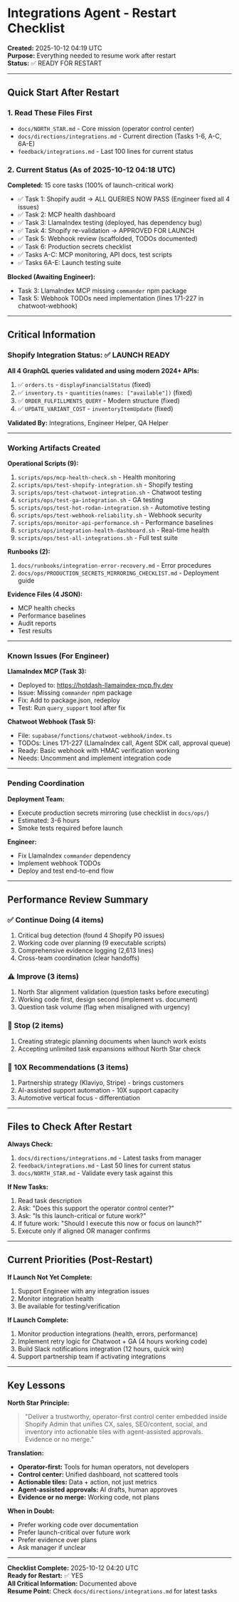 # Integrations Agent - Restart Checklist

**Created:** 2025-10-12 04:19 UTC  
**Purpose:** Everything needed to resume work after restart  
**Status:** ✅ READY FOR RESTART

---

## Quick Start After Restart

### 1. Read These Files First

- `docs/NORTH_STAR.md` - Core mission (operator control center)
- `docs/directions/integrations.md` - Current direction (Tasks 1-6, A-C, 6A-E)
- `feedback/integrations.md` - Last 100 lines for current status

### 2. Current Status (As of 2025-10-12 04:18 UTC)

**Completed:** 15 core tasks (100% of launch-critical work)

- ✅ Task 1: Shopify audit → ALL QUERIES NOW PASS (Engineer fixed all 4 issues)
- ✅ Task 2: MCP health dashboard
- ✅ Task 3: LlamaIndex testing (deployed, has dependency bug)
- ✅ Task 4: Shopify re-validation → APPROVED FOR LAUNCH
- ✅ Task 5: Webhook review (scaffolded, TODOs documented)
- ✅ Task 6: Production secrets checklist
- ✅ Tasks A-C: MCP monitoring, API docs, test scripts
- ✅ Tasks 6A-E: Launch testing suite

**Blocked (Awaiting Engineer):**

- Task 3: LlamaIndex MCP missing `commander` npm package
- Task 5: Webhook TODOs need implementation (lines 171-227 in chatwoot-webhook)

---

## Critical Information

### Shopify Integration Status: ✅ LAUNCH READY

**All 4 GraphQL queries validated and using modern 2024+ APIs:**

1. ✅ `orders.ts` - `displayFinancialStatus` (fixed)
2. ✅ `inventory.ts` - `quantities(names: ["available"])` (fixed)
3. ✅ `ORDER_FULFILLMENTS_QUERY` - Modern structure (fixed)
4. ✅ `UPDATE_VARIANT_COST` - `inventoryItemUpdate` (fixed)

**Validated By:** Integrations, Engineer Helper, QA Helper

---

### Working Artifacts Created

**Operational Scripts (9):**

1. `scripts/ops/mcp-health-check.sh` - Health monitoring
2. `scripts/ops/test-shopify-integration.sh` - Shopify testing
3. `scripts/ops/test-chatwoot-integration.sh` - Chatwoot testing
4. `scripts/ops/test-ga-integration.sh` - GA testing
5. `scripts/ops/test-hot-rodan-integration.sh` - Automotive testing
6. `scripts/ops/test-webhook-reliability.sh` - Webhook security
7. `scripts/ops/monitor-api-performance.sh` - Performance baselines
8. `scripts/ops/integration-health-dashboard.sh` - Real-time health
9. `scripts/ops/test-all-integrations.sh` - Full test suite

**Runbooks (2):**

1. `docs/runbooks/integration-error-recovery.md` - Error procedures
2. `docs/ops/PRODUCTION_SECRETS_MIRRORING_CHECKLIST.md` - Deployment guide

**Evidence Files (4 JSON):**

- MCP health checks
- Performance baselines
- Audit reports
- Test results

---

### Known Issues (For Engineer)

**LlamaIndex MCP (Task 3):**

- Deployed to: https://hotdash-llamaindex-mcp.fly.dev
- Issue: Missing `commander` npm package
- Fix: Add to package.json, redeploy
- Test: Run `query_support` tool after fix

**Chatwoot Webhook (Task 5):**

- File: `supabase/functions/chatwoot-webhook/index.ts`
- TODOs: Lines 171-227 (LlamaIndex call, Agent SDK call, approval queue)
- Ready: Basic webhook with HMAC verification working
- Needs: Uncomment and implement integration code

---

### Pending Coordination

**Deployment Team:**

- Execute production secrets mirroring (use checklist in `docs/ops/`)
- Estimated: 3-6 hours
- Smoke tests required before launch

**Engineer:**

- Fix LlamaIndex `commander` dependency
- Implement webhook TODOs
- Deploy and test end-to-end flow

---

## Performance Review Summary

### ✅ Continue Doing (4 items)

1. Critical bug detection (found 4 Shopify P0 issues)
2. Working code over planning (9 executable scripts)
3. Comprehensive evidence logging (2,613 lines)
4. Cross-team coordination (clear handoffs)

### ⚠️ Improve (3 items)

1. North Star alignment validation (question tasks before executing)
2. Working code first, design second (implement vs. document)
3. Question task volume (flag when misaligned with urgency)

### 🛑 Stop (2 items)

1. Creating strategic planning documents when launch work exists
2. Accepting unlimited task expansions without North Star check

### 🚀 10X Recommendations (3 items)

1. Partnership strategy (Klaviyo, Stripe) - brings customers
2. AI-assisted support automation - 10X support capacity
3. Automotive vertical focus - differentiation

---

## Files to Check After Restart

**Always Check:**

1. `docs/directions/integrations.md` - Latest tasks from manager
2. `feedback/integrations.md` - Last 50 lines for current status
3. `docs/NORTH_STAR.md` - Validate every task against this

**If New Tasks:**

1. Read task description
2. Ask: "Does this support the operator control center?"
3. Ask: "Is this launch-critical or future work?"
4. If future work: "Should I execute this now or focus on launch?"
5. Execute only if aligned OR manager confirms

---

## Current Priorities (Post-Restart)

**If Launch Not Yet Complete:**

1. Support Engineer with any integration issues
2. Monitor integration health
3. Be available for testing/verification

**If Launch Complete:**

1. Monitor production integrations (health, errors, performance)
2. Implement retry logic for Chatwoot + GA (4 hours working code)
3. Build Slack notifications integration (12 hours, quick win)
4. Support partnership team if activating integrations

---

## Key Lessons

**North Star Principle:**

> "Deliver a trustworthy, operator-first control center embedded inside Shopify Admin that unifies CX, sales, SEO/content, social, and inventory into actionable tiles with agent-assisted approvals. Evidence or no merge."

**Translation:**

- **Operator-first:** Tools for human operators, not developers
- **Control center:** Unified dashboard, not scattered tools
- **Actionable tiles:** Data + action, not just metrics
- **Agent-assisted approvals:** AI drafts, human approves
- **Evidence or no merge:** Working code, not plans

**When in Doubt:**

- Prefer working code over documentation
- Prefer launch-critical over future work
- Prefer evidence over plans
- Ask manager if unclear

---

**Checklist Complete:** 2025-10-12 04:20 UTC  
**Ready for Restart:** ✅ YES  
**All Critical Information:** Documented above  
**Resume Point:** Check `docs/directions/integrations.md` for latest tasks
